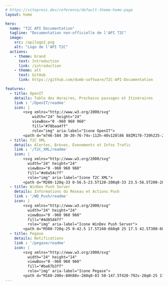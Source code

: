 ```yaml
---
# https://vitepress.dev/reference/default-theme-home-page
layout: home

hero:
  name: "T2C API Documentation"
  tagline: "Documentation non-officielle de l'API T2C"
  image:
    src: /apilogo2.png
    alt: "Logo de l'API T2C"
  actions:
    - theme: brand
      text: Introduction
      link: /introduction
    - theme: alt
      text: GitHub
      link: https://github.com/dumb-software/T2C-API-Documentation

features:
  - title: OpenIT
    details: Table des Horaires, Prochains passages et Itinéraires
    link : '/OpenIT/readme'
    icon: |
        <svg xmlns="http://www.w3.org/2000/svg"
            width="24" height="24"
            viewBox="0 -960 960 960"
            fill="#78baa4ff"
            role="img" aria-label="Icone OpenIT">
        <path d="m746-584 30-30-76-74v-112h-40v128l86 88ZM178-720h225-225Zm62 280h-80 376-296ZM160-80q-17 0-28.5-11.5T120-120v-82q-20-21-30-46.5T80-300v-380q0-89 82.5-124.5T451-840q-13 18-22.5 38T412-761q-102 2-157.5 12T178-720h225q-3 20-3 40t3 40H160v120h291q17 24 38 44.5t47 35.5H160v120q0 33 23.5 56.5T240-240h320q33 0 56.5-23.5T640-320v-83q20 3 40 3t40-3v103q0 26-10 51.5T680-202v82q0 17-11.5 28.5T640-80h-40q-17 0-28.5-11.5T560-120v-40H240v40q0 17-11.5 28.5T200-80h-40Zm520-400q-83 0-141.5-58.5T480-680q0-82 58-141t142-59q83 0 141.5 58.5T880-680q0 83-58.5 141.5T680-480ZM260-280q25 0 42.5-17.5T320-340q0-25-17.5-42.5T260-400q-25 0-42.5 17.5T200-340q0 25 17.5 42.5T260-280Zm280 0q25 0 42.5-17.5T600-340q0-25-17.5-42.5T540-400q-25 0-42.5 17.5T480-340q0 25 17.5 42.5T540-280Z"/></svg>
  - title: T2C XML
    details: Alertes, Brèves, Évenements et Infos Trafic
    link : '/T2C_XML/readme'
    icon: |
        <svg xmlns="http://www.w3.org/2000/svg"
          width="24" height="24"
          viewBox="0 -960 960 960"
          fill="#e0a54cff"
          role="img" aria-label="Icone T2C XML">
        <path d="M200-120q-33 0-56.5-23.5T120-200q0-33 23.5-56.5T200-280q33 0 56.5 23.5T280-200q0 33-23.5 56.5T200-120Zm480 0q0-117-44-218.5T516-516q-76-76-177.5-120T120-680v-120q142 0 265 53t216 146q93 93 146 216t53 265H680Zm-240 0q0-67-25-124.5T346-346q-44-44-101.5-69T120-440v-120q92 0 171.5 34.5T431-431q60 60 94.5 139.5T560-120H440Z"/></svg>
  - title: WinDev Push Server
    details: Informations du Réseau et Actions Push
    link : '/WD_Push/readme'
    icon: |
        <svg xmlns="http://www.w3.org/2000/svg"
          width="24" height="24"
          viewBox="0 -960 960 960"
          fill="#4d85d4ff"
          role="img" aria-label="Icone WinDev Push Server">
        <path d="M300-720q-25 0-42.5 17.5T240-660q0 25 17.5 42.5T300-600q25 0 42.5-17.5T360-660q0-25-17.5-42.5T300-720Zm0 400q-25 0-42.5 17.5T240-260q0 25 17.5 42.5T300-200q25 0 42.5-17.5T360-260q0-25-17.5-42.5T300-320ZM160-840h640q17 0 28.5 11.5T840-800v280q0 17-11.5 28.5T800-480H160q-17 0-28.5-11.5T120-520v-280q0-17 11.5-28.5T160-840Zm40 80v200h560v-200H200Zm-40 320h640q17 0 28.5 11.5T840-400v280q0 17-11.5 28.5T800-80H160q-17 0-28.5-11.5T120-120v-280q0-17 11.5-28.5T160-440Zm40 80v200h560v-200H200Zm0-400v200-200Zm0 400v200-200Z"/></svg>
  - title: Pegase
    details: Notifications
    link : '/pegase/readme'
    icon: |
        <svg xmlns="http://www.w3.org/2000/svg"
          width="24" height="24"
          viewBox="0 -960 960 960"
          fill="#ba67b3ff"
          role="img" aria-label="Icone Pegase">
        <path d="M160-200v-80h80v-280q0-83 50-147.5T420-792v-28q0-25 17.5-42.5T480-880q25 0 42.5 17.5T540-820v28q80 20 130 84.5T720-560v280h80v80H160Zm320-300Zm0 420q-33 0-56.5-23.5T400-160h160q0 33-23.5 56.5T480-80ZM320-280h320v-280q0-66-47-113t-113-47q-66 0-113 47t-47 113v280Z"/></svg>
---
```

